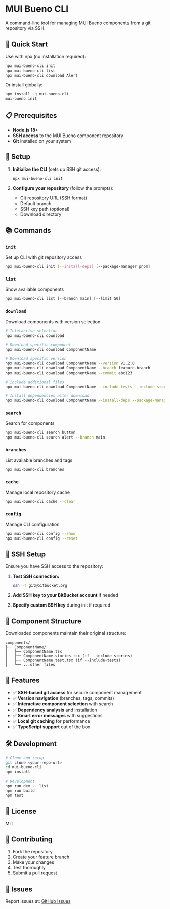 # MUI Bueno CLI

A command-line tool for managing MUI Bueno components from a git repository via SSH.

## 🚀 Quick Start

Use with npx (no installation required):

```bash
npx mui-bueno-cli init
npx mui-bueno-cli list
npx mui-bueno-cli download Alert
```

Or install globally:

```bash
npm install -g mui-bueno-cli
mui-bueno init
```

## 📋 Prerequisites

- **Node.js 18+** 
- **SSH access** to the MUI Bueno component repository
- **Git** installed on your system

## 🔧 Setup

1. **Initialize the CLI** (sets up SSH git access):
   ```bash
   npx mui-bueno-cli init
   ```

2. **Configure your repository** (follow the prompts):
   - Git repository URL (SSH format)
   - Default branch
   - SSH key path (optional)
   - Download directory

## 📚 Commands

### `init`
Set up CLI with git repository access
```bash
npx mui-bueno-cli init [--install-deps] [--package-manager pnpm]
```

### `list`
Show available components
```bash
npx mui-bueno-cli list [--branch main] [--limit 50]
```

### `download`
Download components with version selection
```bash
# Interactive selection
npx mui-bueno-cli download

# Download specific component
npx mui-bueno-cli download ComponentName

# Download specific version
npx mui-bueno-cli download ComponentName --version v1.2.0
npx mui-bueno-cli download ComponentName --branch feature-branch
npx mui-bueno-cli download ComponentName --commit abc123

# Include additional files
npx mui-bueno-cli download ComponentName --include-tests --include-stories

# Install dependencies after download
npx mui-bueno-cli download ComponentName --install-deps --package-manager pnpm
```

### `search`
Search for components
```bash
npx mui-bueno-cli search button
npx mui-bueno-cli search alert --branch main
```

### `branches`
List available branches and tags
```bash
npx mui-bueno-cli branches
```

### `cache`
Manage local repository cache
```bash
npx mui-bueno-cli cache --clear
```

### `config`
Manage CLI configuration
```bash
npx mui-bueno-cli config --show
npx mui-bueno-cli config --reset
```

## 🔐 SSH Setup

Ensure you have SSH access to the repository:

1. **Test SSH connection:**
   ```bash
   ssh -T git@bitbucket.org              
   ```

2. **Add SSH key to your BitBucket account** if needed

3. **Specify custom SSH key** during init if required

## 📁 Component Structure

Downloaded components maintain their original structure:
```
components/
├── ComponentName/
│   ├── ComponentName.tsx
│   ├── ComponentName.stories.tsx (if --include-stories)
│   ├── ComponentName.test.tsx (if --include-tests)
│   └── ...other files
```

## 🎯 Features

- ✅ **SSH-based git access** for secure component management
- ✅ **Version navigation** (branches, tags, commits)
- ✅ **Interactive component selection** with search
- ✅ **Dependency analysis** and installation
- ✅ **Smart error messages** with suggestions
- ✅ **Local git caching** for performance
- ✅ **TypeScript support** out of the box

## 🛠 Development

```bash
# Clone and setup
git clone <your-repo-url>
cd mui-bueno-cli
npm install

# Development
npm run dev -- list
npm run build
npm test
```

## 📜 License

MIT

## 🤝 Contributing

1. Fork the repository
2. Create your feature branch
3. Make your changes
4. Test thoroughly
5. Submit a pull request

## 🐛 Issues

Report issues at: [GitHub Issues](https://github.com/your-username/mui-bueno-cli/issues) 